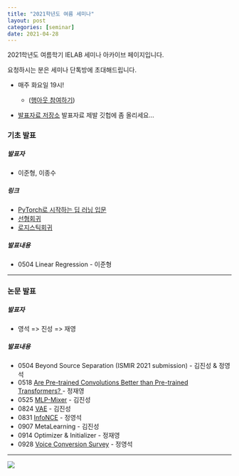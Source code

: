 ```yaml
---
title: "2021학년도 여름 세미나"
layout: post
categories: [seminar]
date: 2021-04-28
---
```


2021학년도 여름학기 IELAB 세미나 아카이브 페이지입니다. 

요청하시는 분은 세미나 단톡방에 초대해드립니다.


- 매주 화요일 19시!
	- ([행아웃 참여하기](https://meet.google.com/qmh-tzbp-vha))

- [발표자료 저장소](https://github.com/Intelligence-Engineering-LAB-KU/Seminar/tree/master/2021_Summer) 발표자료 제발 깃헙에 좀 올리세요...
 

### 기초 발표

##### 발표자 

- 이준형, 이종수

##### 링크

- [PyTorch로 시작하는 딥 러닝 입문](https://wikidocs.net/53383)
- [선형회귀](https://github.com/Intelligence-Engineering-LAB-KU/Seminar/blob/master/2021_Summer/PyTorch_%EC%84%A0%ED%98%95%ED%9A%8C%EA%B7%80%EB%B0%9C%ED%91%9C.ipynb)
- [로지스틱회귀](https://github.com/Intelligence-Engineering-LAB-KU/Seminar/blob/master/2021_Summer/PyTorch_%EB%A1%9C%EC%A7%80%EC%8A%A4%ED%8B%B1%ED%9A%8C%EA%B7%80%EB%B0%9C%ED%91%9C.ipynb)

##### 발표내용 

- 0504 Linear Regression - 이준형 

---

### 논문 발표

##### 발표자

- 영석 => 진성 => 재영

##### 발표내용 

- 0504 Beyond Source Separation (ISMIR 2021 submission) - 김진성 & 정영석
- 0518 [Are Pre-trained Convolutions Better than Pre-trained Transformers?
](https://github.com/Intelligence-Engineering-LAB-KU/Seminar/blob/master/2021_Summer/2021-05-18-Are%20Pre-trained%20Convolutions.pdf) - 정재영
- 0525 [MLP-Mixer](https://github.com/Intelligence-Engineering-LAB-KU/Seminar/blob/master/2021_Summer/2021-05-25-MLPMixer_jinsung.pdf) - 김진성 
- 0824 [VAE](https://github.com/Intelligence-Engineering-LAB-KU/Seminar/tree/master/fall_2020/1006_VAE_Jinsung) - 김진성
- 0831 [InfoNCE](https://github.com/Intelligence-Engineering-LAB-KU/Seminar/blob/master/2021_Summer/InfoNCE.pdf) - 정영석
- 0907 MetaLearning - 김진성
- 0914 Optimizer & Initializer - 정재영
- 0928 [Voice Conversion Survey](https://github.com/Intelligence-Engineering-LAB-KU/Seminar/blob/master/2021_Summer/VC_survey.pdf) - 정영석
---
![](https://pbs.twimg.com/media/Ef4CZMGUYAA-SOY?format=png&name=240x240)
